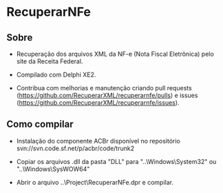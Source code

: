 # RecuperarNFe

## Sobre

  * Recuperação dos arquivos XML da NF-e (Nota Fiscal Eletrônica) pelo site da Receita Federal.
  
  * Compilado com Delphi XE2.
  
  * Contribua com melhorias e manutenção criando pull requests (https://github.com/RecuperarXML/recuperarnfe/pulls) e issues (https://github.com/RecuperarXML/recuperarnfe/issues).

## Como compilar

  * Instalação do componente ACBr disponível no repositório svn://svn.code.sf.net/p/acbr/code/trunk2
  
  * Copiar os arquivos .dll da pasta "DLL" para "..\Windows\System32" ou "..\Windows\SysWOW64"

  * Abrir o arquivo ..\Project\RecuperarNFe.dpr e compilar.
  
